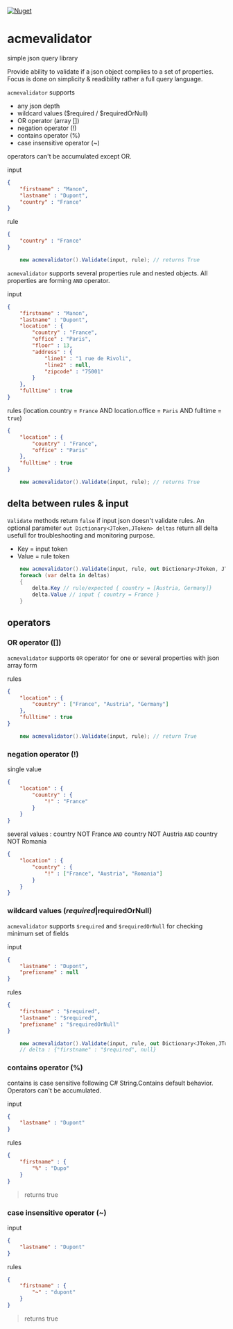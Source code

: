[![Nuget](https://img.shields.io/nuget/v/acmevalidator.svg)](https://www.nuget.org/packages/acmevalidator)
# acmevalidator
simple json query library

Provide ability to validate if a json object complies to a set of properties. Focus is done on simplicity & readibility rather a full query language.

`acmevalidator` supports

* any json depth
* wildcard values ($required / $requiredOrNull)
* OR operator (array [])
* negation operator (!)
* contains operator (%)
* case insensitive operator (~)

operators can't be accumulated except OR.

input
```json
{
    "firstname" : "Manon",
    "lastname" : "Dupont",
    "country" : "France"
}
```

rule
```json
{
    "country" : "France"
}
```

```csharp
    new acmevalidator().Validate(input, rule); // returns True
```

`acmevalidator` supports several properties rule and nested objects. All properties are forming `AND` operator.

input
```json
{
    "firstname" : "Manon",
    "lastname" : "Dupont",
    "location" : {
        "country" : "France",
        "office" : "Paris",
        "floor" : 13,
        "address" : {
            "line1" : "1 rue de Rivoli",
            "line2" : null,
            "zipcode" : "75001"
        }
    },
    "fulltime" : true
}
```

rules (location.country = `France` AND location.office = `Paris` AND fulltime = `true`)
```json
{
    "location" : {
        "country" : "France",
        "office" : "Paris"
    },
    "fulltime" : true
}
```

```csharp
    new acmevalidator().Validate(input, rule); // returns True
```

## delta between rules & input

`Validate` methods return `false` if input json doesn't validate rules. An optional parameter `out Dictionary<JToken,JToken> deltas` return all delta usefull for troubleshooting and monitoring purpose. 

* Key = input token
* Value = rule token

```csharp
    new acmevalidator().Validate(input, rule, out Dictionary<JToken, JToken> deltas); // return False
    foreach (var delta in deltas)
    {
        delta.Key // rule/expected { country = [Austria, Germany]}
        delta.Value // input { country = France }
    }
```

## operators
### OR operator ([])
`acmevalidator` supports `OR` operator for one or several properties with json array form

rules
```json
{
    "location" : {
        "country" : ["France", "Austria", "Germany"]
    },
    "fulltime" : true
}
```

```csharp
    new acmevalidator().Validate(input, rule); // return True
```

### negation operator (!)

single value
```json
{
    "location" : {
        "country" : {
            "!" : "France"
        }
    }
}
```

several values : country NOT France `AND` country NOT Austria `AND` country NOT Romania
```json
{
    "location" : {
        "country" : {
            "!" : ["France", "Austria", "Romania"]
        }
    }
}
```

### wildcard values ($required|$requiredOrNull)

`acmevalidator` supports `$required` and `$requiredOrNull` for checking minimum set of fields

input
```json
{
    "lastname" : "Dupont",
    "prefixname" : null
}
```

rules
```json
{
    "firstname" : "$required",
    "lastname" : "$required",
    "prefixname" : "$requiredOrNull"
}
```

```csharp
    new acmevalidator().Validate(input, rule, out Dictionary<JToken,JToken> delta); // returns False
    // delta : {"firstname" : "$required", null}
```

### contains operator (%)

contains is case sensitive following C# String.Contains default behavior. Operators can't be accumulated.

input
```json
{
    "lastname" : "Dupont"
}
```

rules
```json
{
    "firstname" : {
        "%" : "Dupo"
    }
}
```
 > returns true



### case insensitive operator (~)

input
```json
{
    "lastname" : "Dupont"
}
```

rules
```json
{
    "firstname" : {
        "~" : "dupont"
    }
}
```
> returns true